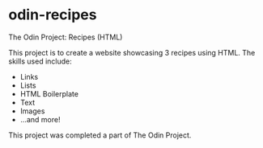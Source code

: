 # odin-recipes
The Odin Project: Recipes (HTML)

This project is to create a website showcasing 3 recipes using HTML. The skills used include:
- Links
- Lists
- HTML Boilerplate
- Text
- Images
- ...and more!

This project was completed a part of The Odin Project.